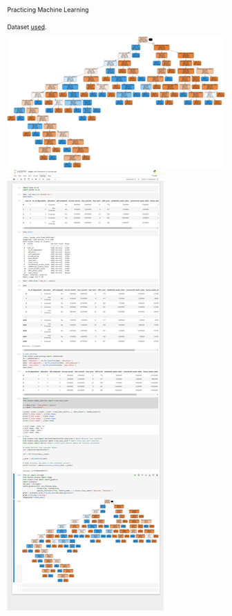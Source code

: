 ###
Practicing Machine Learning
###
Dataset [used](https://www.kaggle.com/datasets/architsharma01/loan-approval-prediction-dataset/data).

![Decision Tree](./tree.png)
![Screenshot](./screenshot.png)


